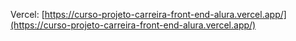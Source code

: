 Vercel: [https://curso-projeto-carreira-front-end-alura.vercel.app/](https://curso-projeto-carreira-front-end-alura.vercel.app/)
